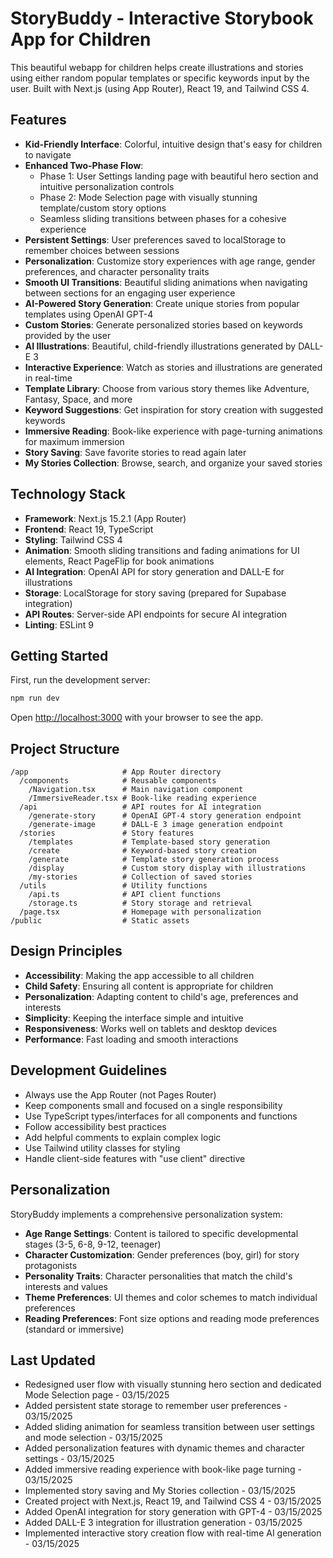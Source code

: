 # StoryBuddy - Interactive Storybook App for Children

This beautiful webapp for children helps create illustrations and stories using either random popular templates or specific keywords input by the user. Built with Next.js (using App Router), React 19, and Tailwind CSS 4.

## Features

- **Kid-Friendly Interface**: Colorful, intuitive design that's easy for children to navigate
- **Enhanced Two-Phase Flow**: 
  - Phase 1: User Settings landing page with beautiful hero section and intuitive personalization controls
  - Phase 2: Mode Selection page with visually stunning template/custom story options
  - Seamless sliding transitions between phases for a cohesive experience
- **Persistent Settings**: User preferences saved to localStorage to remember choices between sessions
- **Personalization**: Customize story experiences with age range, gender preferences, and character personality traits 
- **Smooth UI Transitions**: Beautiful sliding animations when navigating between sections for an engaging user experience
- **AI-Powered Story Generation**: Create unique stories from popular templates using OpenAI GPT-4
- **Custom Stories**: Generate personalized stories based on keywords provided by the user
- **AI Illustrations**: Beautiful, child-friendly illustrations generated by DALL-E 3
- **Interactive Experience**: Watch as stories and illustrations are generated in real-time
- **Template Library**: Choose from various story themes like Adventure, Fantasy, Space, and more
- **Keyword Suggestions**: Get inspiration for story creation with suggested keywords
- **Immersive Reading**: Book-like experience with page-turning animations for maximum immersion
- **Story Saving**: Save favorite stories to read again later
- **My Stories Collection**: Browse, search, and organize your saved stories

## Technology Stack

- **Framework**: Next.js 15.2.1 (App Router)
- **Frontend**: React 19, TypeScript
- **Styling**: Tailwind CSS 4
- **Animation**: Smooth sliding transitions and fading animations for UI elements, React PageFlip for book animations
- **AI Integration**: OpenAI API for story generation and DALL-E for illustrations
- **Storage**: LocalStorage for story saving (prepared for Supabase integration)
- **API Routes**: Server-side API endpoints for secure AI integration
- **Linting**: ESLint 9

## Getting Started

First, run the development server:

```bash
npm run dev
```

Open [http://localhost:3000](http://localhost:3000) with your browser to see the app.

## Project Structure

```
/app                     # App Router directory
  /components            # Reusable components
    /Navigation.tsx      # Main navigation component
    /ImmersiveReader.tsx # Book-like reading experience
  /api                   # API routes for AI integration
    /generate-story      # OpenAI GPT-4 story generation endpoint
    /generate-image      # DALL-E 3 image generation endpoint
  /stories               # Story features
    /templates           # Template-based story generation
    /create              # Keyword-based story creation
    /generate            # Template story generation process
    /display             # Custom story display with illustrations
    /my-stories          # Collection of saved stories
  /utils                 # Utility functions
    /api.ts              # API client functions
    /storage.ts          # Story storage and retrieval
  /page.tsx              # Homepage with personalization
/public                  # Static assets
```

## Design Principles

- **Accessibility**: Making the app accessible to all children
- **Child Safety**: Ensuring all content is appropriate for children
- **Personalization**: Adapting content to child's age, preferences and interests
- **Simplicity**: Keeping the interface simple and intuitive
- **Responsiveness**: Works well on tablets and desktop devices
- **Performance**: Fast loading and smooth interactions

## Development Guidelines

- Always use the App Router (not Pages Router)
- Keep components small and focused on a single responsibility
- Use TypeScript types/interfaces for all components and functions
- Follow accessibility best practices
- Add helpful comments to explain complex logic
- Use Tailwind utility classes for styling
- Handle client-side features with "use client" directive

## Personalization

StoryBuddy implements a comprehensive personalization system:

- **Age Range Settings**: Content is tailored to specific developmental stages (3-5, 6-8, 9-12, teenager)
- **Character Customization**: Gender preferences (boy, girl) for story protagonists
- **Personality Traits**: Character personalities that match the child's interests and values
- **Theme Preferences**: UI themes and color schemes to match individual preferences
- **Reading Preferences**: Font size options and reading mode preferences (standard or immersive)

## Last Updated

- Redesigned user flow with visually stunning hero section and dedicated Mode Selection page - 03/15/2025
- Added persistent state storage to remember user preferences - 03/15/2025
- Added sliding animation for seamless transition between user settings and mode selection - 03/15/2025
- Added personalization features with dynamic themes and character settings - 03/15/2025
- Added immersive reading experience with book-like page turning - 03/15/2025
- Implemented story saving and My Stories collection - 03/15/2025
- Created project with Next.js, React 19, and Tailwind CSS 4 - 03/15/2025
- Added OpenAI integration for story generation with GPT-4 - 03/15/2025
- Added DALL-E 3 integration for illustration generation - 03/15/2025
- Implemented interactive story creation flow with real-time AI generation - 03/15/2025
